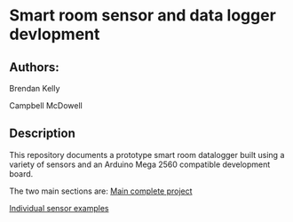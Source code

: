 
# Smart room sensor and data logger devlopment

## Authors:
Brendan Kelly

Campbell McDowell


## Description
This repository documents a prototype smart room datalogger built using a variety of sensors and an Arduino Mega 2560 compatible development board.

The two main sections are:
<a href="megaSensor">Main complete project</a>

<a href="PartExamples">Individual sensor examples</a>



